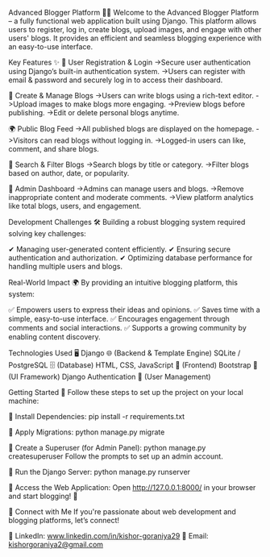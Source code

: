 Advanced Blogger Platform 🚀✨
Welcome to the Advanced Blogger Platform – a fully functional web application built using Django. This platform allows users to register, log in, create blogs, upload images, and engage with other users' blogs. It provides an efficient and seamless blogging experience with an easy-to-use interface.

Key Features ✨
📝 User Registration & Login
    ->Secure user authentication using Django’s built-in authentication system.
    ->Users can register with email & password and securely log in to access their dashboard.
    
📄 Create & Manage Blogs
    ->Users can write blogs using a rich-text editor.
    ->Upload images to make blogs more engaging.
    ->Preview blogs before publishing.
    ->Edit or delete personal blogs anytime.
    
🌍 Public Blog Feed
    ->All published blogs are displayed on the homepage.
    ->Visitors can read blogs without logging in.
    ->Logged-in users can like, comment, and share blogs.
    
🎯 Search & Filter Blogs
    ->Search blogs by title or category.
    ->Filter blogs based on author, date, or popularity.
    
🔐 Admin Dashboard
    ->Admins can manage users and blogs.
    ->Remove inappropriate content and moderate comments.
    ->View platform analytics like total blogs, users, and engagement.

  Development Challenges 🛠
  Building a robust blogging system required solving key challenges:

✔ Managing user-generated content efficiently.
✔ Ensuring secure authentication and authorization.
✔ Optimizing database performance for handling multiple users and blogs.

Real-World Impact 🌍
By providing an intuitive blogging platform, this system:

✅ Empowers users to express their ideas and opinions.
✅ Saves time with a simple, easy-to-use interface.
✅ Encourages engagement through comments and social interactions.
✅ Supports a growing community by enabling content discovery.

Technologies Used 🖥
Django 🌐 (Backend & Template Engine)
SQLite / PostgreSQL 🗄 (Database)
HTML, CSS, JavaScript 🎨 (Frontend)
Bootstrap 🎨 (UI Framework)
Django Authentication 🔐 (User Management)

Getting Started 🚀
Follow these steps to set up the project on your local machine:



⿢ Install Dependencies:
pip install -r requirements.txt

⿣ Apply Migrations:
python manage.py migrate

⿤ Create a Superuser (for Admin Panel):
python manage.py createsuperuser
Follow the prompts to set up an admin account.

⿥ Run the Django Server:
python manage.py runserver

⿦ Access the Web Application:
Open http://127.0.0.1:8000/ in your browser and start blogging! 🚀


🔗 Connect with Me
If you're passionate about web development and blogging platforms, let’s connect!

💼 LinkedIn: www.linkedin.com/in/kishor-goraniya29
📧 Email: kishorgoraniya2@gmail.com

